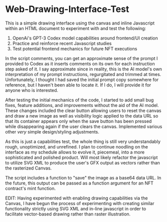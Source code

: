 # Web-Drawing-Interface-Test

This is a simple drawing interface using the canvas and inline Javascript within an HTML document to experiment with and test the following:

1. OpenAi's GPT-3 Codex model capabilities around frontend/UI creation
2. Practice and reinforce recent Javascript studies
3. Test potential frontend mechanics for future NFT executions

In the script comments, you can get an approximate sense of the prompt I provided to Codex as it inserts comments on its own for each instruction step asked of it.  I say approximate since in reality, this is the AI model's own interpretation of my prompt instructions, regurgitated and trimmed at times.  Unfortunately, I thought I had saved the initial prompt copy somewhere for reference, but I haven't been able to locate it.  If I do, I will provide it for anyone who is interested.

After testing the initial mechanics of the code, I started to add small bug fixes, feature additions, and improvements without the aid of the AI model. These changes included the clear button allowing users to reset the canvas and draw a new image as well as visibility logic applied to the data URL so that its container appears only when the save button has been pressed while disappearing again if the user clears the canvas.  Implemented various other *very* simple design/styling adjustments.

As this is just a capabilities test, the whole thing is still very understandably rough, unoptimized, and unrefined.  I plan to continue noodling on the interface as my schedule allows to evolve it, piecemeal, into a more sophisticated and polished product.  Will most likely refactor the javascript to utilize SVG XML to produce the user's GFX output as vectors rather than the rasterized Canvas.

The script includes a function to "save" the image as a base64 data URL.  In the future, this output can be passed as a function argument for an NFT contract's mint function.


EDIT:  Having experimented with enabling drawing capabilities via the Canvas, I have begun the process of experimenting with creating similar functionality strictly using SVG XML and in-line javascript in order to facilitate vector-based drawing rather than raster illustration.
